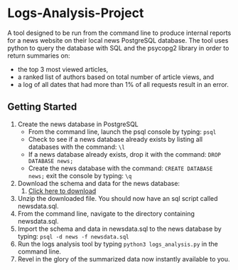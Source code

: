 # Logs-Analysis-Project
A tool designed to be run from the command line to produce internal reports for a news website on their local news PostgreSQL database. The tool uses python to query the database with SQL and the psycopg2 library in order to return summaries on:
* the top 3 most viewed articles,
* a ranked list of authors based on total number of article views, and
* a log of all dates that had more than 1% of all requests result in an error.
## Getting Started
1. Create the news database in PostgreSQL
	* From the command line, launch the psql console by typing: `psql`
	* Check to see if a news database already exists by listing all databases with the command: `\l`
	* If a news database already exists, drop it with the command: `DROP DATABASE news;`
	* Create the news database with the command: `CREATE DATABASE news;`
exit the console by typing: `\q`
2. Download the schema and data for the news database:
	1. [Click here to download](https://d17h27t6h515a5.cloudfront.net/topher/2016/August/57b5f748_newsdata/newsdata.zip)
3. Unzip the downloaded file. You should now have an sql script called newsdata.sql.
4. From the command line, navigate to the directory containing newsdata.sql.
5. Import the schema and data in newsdata.sql to the news database by typing: `psql -d news -f newsdata.sql`
6. Run the logs analysis tool by typing `python3 logs_analysis.py` in the command line.
7. Revel in the glory of the summarized data now instantly available to you.
